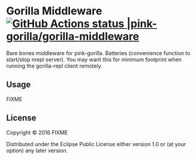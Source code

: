 # Gorilla Middleware [![GitHub Actions status |pink-gorilla/gorilla-middleware](https://github.com/pink-gorilla/gorilla-middleware/workflows/Clojure%20CI/badge.svg)](https://github.com/pink-gorilla/gorilla-middleware/actions?workflow=Clojure+CI)

Bare bones middleware for pink-gorilla. Batteries (convenience function to
 start/stop nrepl server). You may want this for minimum footprint when
 running the gorilla-repl client remotely.
 
## Usage

FIXME

## License

Copyright © 2016 FIXME

Distributed under the Eclipse Public License either version 1.0 or (at
your option) any later version.
